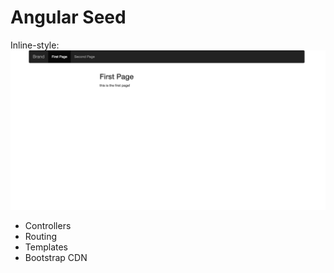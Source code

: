 # Angular Seed

Inline-style: 
![alt text](assets/images/screenshot.png "Screen Shot")

* Controllers
* Routing
* Templates
* Bootstrap CDN